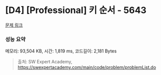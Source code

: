 # [D4] [Professional] 키 순서 - 5643 

[문제 링크](https://swexpertacademy.com/main/code/problem/problemDetail.do?contestProbId=AWXQsLWKd5cDFAUo) 

### 성능 요약

메모리: 93,504 KB, 시간: 1,819 ms, 코드길이: 2,181 Bytes



> 출처: SW Expert Academy, https://swexpertacademy.com/main/code/problem/problemList.do